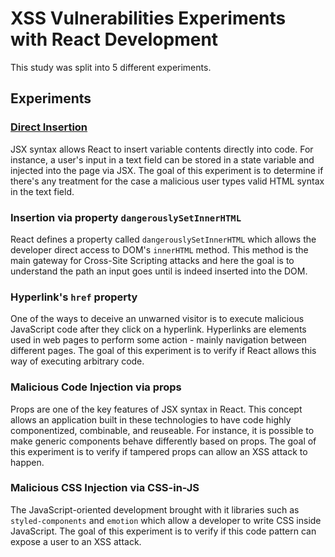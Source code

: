 # XSS Vulnerabilities Experiments with React Development

This study was split into 5 different experiments.

## Experiments

### [Direct Insertion](/src/pages/plain-tag)

JSX syntax allows React to insert variable contents directly into code. For instance, a user's input in a text field can be stored in a state variable and injected into the page via JSX. The goal of this experiment is to determine if there's any treatment for the case a malicious user types valid HTML syntax in the text field.

### Insertion via property `dangerouslySetInnerHTML`

React defines a property called `dangerouslySetInnerHTML` which allows the developer direct access to DOM's `innerHTML` method. This method is the main gateway for Cross-Site Scripting attacks and here the goal is to understand the path an input goes until is indeed inserted into the DOM.

### Hyperlink's `href` property

One of the ways to deceive an unwarned visitor is to execute malicious JavaScript code after they click on a hyperlink. Hyperlinks are elements used in web pages to perform some action - mainly navigation between different pages. The goal of this experiment is to verify if React allows this way of executing arbitrary code.

### Malicious Code Injection via props

Props are one of the key features of JSX syntax in React. This concept allows an application built in these technologies to have code highly componentized, combinable, and reuseable. For instance, it is possible to make generic components behave differently based on props. The goal of this experiment is to verify if tampered props can allow an XSS attack to happen.

### Malicious CSS Injection via CSS-in-JS

The JavaScript-oriented development brought with it libraries such as `styled-components` and `emotion` which allow a developer to write CSS inside JavaScript. The goal of this experiment is to verify if this code pattern can expose a user to an XSS attack.
